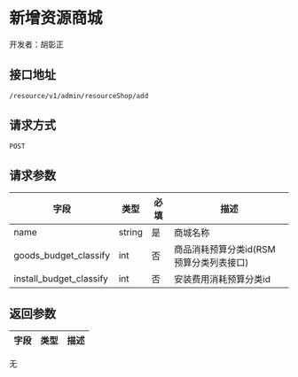 # 新增资源商城

开发者：胡彰正

## 接口地址

`/resource/v1/admin/resourceShop/add`

## 请求方式

`POST`

## 请求参数

| 字段 | 类型 | 必填 | 描述 |
| - | - | - | - |
| name | string | 是 | 商城名称 |
| goods_budget_classify | int | 否 | 商品消耗预算分类id(RSM预算分类列表接口)|
| install_budget_classify | int | 否 | 安装费用消耗预算分类id |

## 返回参数

| 字段 | 类型 | 描述 |
| - | - | - |
无

